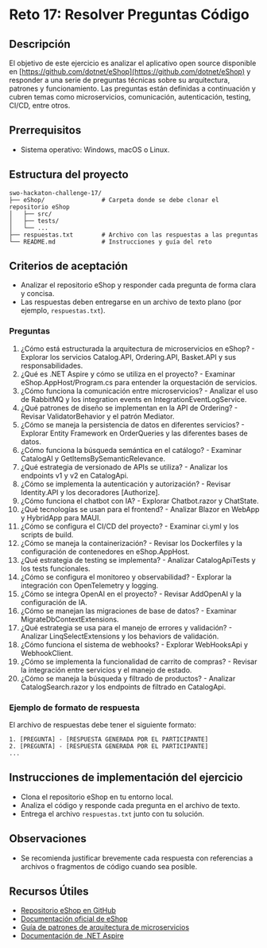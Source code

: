 # Reto 17: Resolver Preguntas Código

## Descripción

El objetivo de este ejercicio es analizar el aplicativo open source disponible en [https://github.com/dotnet/eShop](https://github.com/dotnet/eShop) y responder a una serie de preguntas técnicas sobre su arquitectura, patrones y funcionamiento. Las preguntas están definidas a continuación y cubren temas como microservicios, comunicación, autenticación, testing, CI/CD, entre otros.

## Prerrequisitos
- Sistema operativo: Windows, macOS o Linux.

## Estructura del proyecto
```
swo-hackaton-challenge-17/
├── eShop/                # Carpeta donde se debe clonar el repositorio eShop
│   ├── src/
│   ├── tests/
│   └── ...
├── respuestas.txt        # Archivo con las respuestas a las preguntas
└── README.md             # Instrucciones y guía del reto
```

## Criterios de aceptación

- Analizar el repositorio eShop y responder cada pregunta de forma clara y concisa.
- Las respuestas deben entregarse en un archivo de texto plano (por ejemplo, `respuestas.txt`).

### Preguntas

1. ¿Cómo está estructurada la arquitectura de microservicios en eShop? - Explorar los servicios Catalog.API, Ordering.API, Basket.API y sus responsabilidades.
2. ¿Qué es .NET Aspire y cómo se utiliza en el proyecto? - Examinar eShop.AppHost/Program.cs para entender la orquestación de servicios.
3. ¿Cómo funciona la comunicación entre microservicios? - Analizar el uso de RabbitMQ y los integration events en IntegrationEventLogService.
4. ¿Qué patrones de diseño se implementan en la API de Ordering? - Revisar ValidatorBehavior y el patrón Mediator.
5. ¿Cómo se maneja la persistencia de datos en diferentes servicios? - Explorar Entity Framework en OrderQueries y las diferentes bases de datos.
6. ¿Cómo funciona la búsqueda semántica en el catálogo? - Examinar CatalogAI y GetItemsBySemanticRelevance.
7. ¿Qué estrategia de versionado de APIs se utiliza? - Analizar los endpoints v1 y v2 en CatalogApi.
8. ¿Cómo se implementa la autenticación y autorización? - Revisar Identity.API y los decoradores [Authorize].
9. ¿Cómo funciona el chatbot con IA? - Explorar Chatbot.razor y ChatState.
10. ¿Qué tecnologías se usan para el frontend? - Analizar Blazor en WebApp y HybridApp para MAUI.
11. ¿Cómo se configura el CI/CD del proyecto? - Examinar ci.yml y los scripts de build.
12. ¿Cómo se maneja la containerización? - Revisar los Dockerfiles y la configuración de contenedores en eShop.AppHost.
13. ¿Qué estrategia de testing se implementa? - Analizar CatalogApiTests y los tests funcionales.
14. ¿Cómo se configura el monitoreo y observabilidad? - Explorar la integración con OpenTelemetry y logging.
15. ¿Cómo se integra OpenAI en el proyecto? - Revisar AddOpenAI y la configuración de IA.
16. ¿Cómo se manejan las migraciones de base de datos? - Examinar MigrateDbContextExtensions.
17. ¿Qué estrategia se usa para el manejo de errores y validación? - Analizar LinqSelectExtensions y los behaviors de validación.
18. ¿Cómo funciona el sistema de webhooks? - Explorar WebHooksApi y WebhookClient.
19. ¿Cómo se implementa la funcionalidad de carrito de compras? - Revisar la integración entre servicios y el manejo de estado.
20. ¿Cómo se maneja la búsqueda y filtrado de productos? - Analizar CatalogSearch.razor y los endpoints de filtrado en CatalogApi.

### Ejemplo de formato de respuesta

El archivo de respuestas debe tener el siguiente formato:

```
1. [PREGUNTA] - [RESPUESTA GENERADA POR EL PARTICIPANTE]
2. [PREGUNTA] - [RESPUESTA GENERADA POR EL PARTICIPANTE]
...
```

## Instrucciones de implementación del ejercicio

- Clona el repositorio eShop en tu entorno local.
- Analiza el código y responde cada pregunta en el archivo de texto.
- Entrega el archivo `respuestas.txt` junto con tu solución.

## Observaciones

- Se recomienda justificar brevemente cada respuesta con referencias a archivos o fragmentos de código cuando sea posible.

## Recursos Útiles

- [Repositorio eShop en GitHub](https://github.com/dotnet/eShop)
- [Documentación oficial de eShop](https://github.com/dotnet/eShop/tree/main/docs)
- [Guía de patrones de arquitectura de microservicios](https://docs.microsoft.com/en-us/azure/architecture/microservices/)
- [Documentación de .NET Aspire](https://learn.microsoft.com/en-us/dotnet/aspire/)
